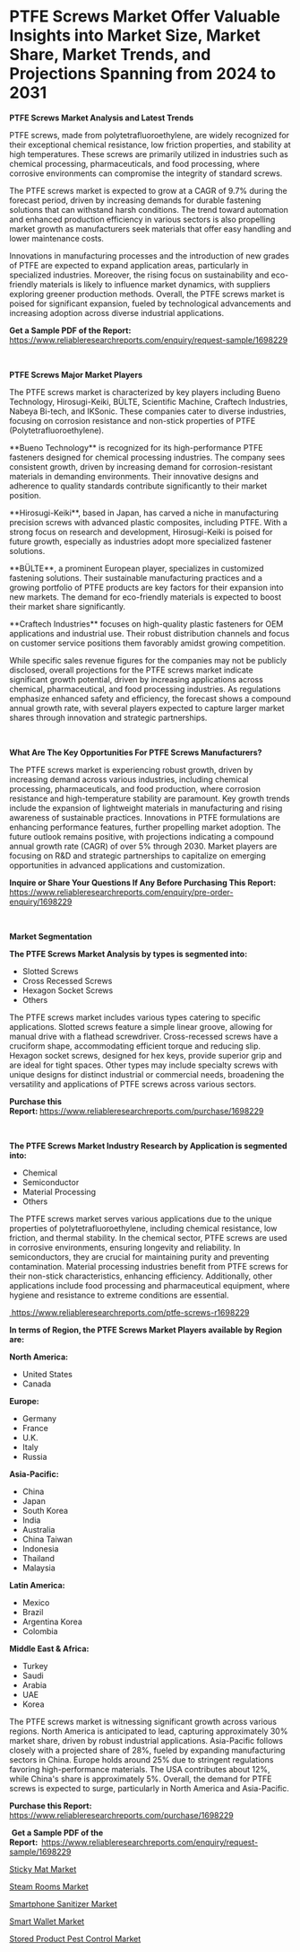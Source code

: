 <p><h1>PTFE Screws Market Offer Valuable Insights into Market Size, Market Share, Market Trends, and Projections Spanning from 2024 to 2031</h1></p><p><strong>PTFE Screws Market Analysis and Latest Trends</strong></p>
<p><p>PTFE screws, made from polytetrafluoroethylene, are widely recognized for their exceptional chemical resistance, low friction properties, and stability at high temperatures. These screws are primarily utilized in industries such as chemical processing, pharmaceuticals, and food processing, where corrosive environments can compromise the integrity of standard screws.</p><p>The PTFE screws market is expected to grow at a CAGR of 9.7% during the forecast period, driven by increasing demands for durable fastening solutions that can withstand harsh conditions. The trend toward automation and enhanced production efficiency in various sectors is also propelling market growth as manufacturers seek materials that offer easy handling and lower maintenance costs.</p><p>Innovations in manufacturing processes and the introduction of new grades of PTFE are expected to expand application areas, particularly in specialized industries. Moreover, the rising focus on sustainability and eco-friendly materials is likely to influence market dynamics, with suppliers exploring greener production methods. Overall, the PTFE screws market is poised for significant expansion, fueled by technological advancements and increasing adoption across diverse industrial applications.</p></p>
<p><strong>Get a Sample PDF of the Report:&nbsp;</strong> <a href="https://www.reliableresearchreports.com/enquiry/request-sample/1698229?utm_campaign=1347&utm_medium=2&utm_source=Github&utm_content=ia&utm_term=04102024&utm_id=ptfe-screws">https://www.reliableresearchreports.com/enquiry/request-sample/1698229</a></p>
<p>&nbsp;</p>
<p><strong>PTFE Screws Major Market Players</strong></p>
<p><p>The PTFE screws market is characterized by key players including Bueno Technology, Hirosugi-Keiki, BÜLTE, Scientific Machine, Craftech Industries, Nabeya Bi-tech, and IKSonic. These companies cater to diverse industries, focusing on corrosion resistance and non-stick properties of PTFE (Polytetrafluoroethylene).</p><p>**Bueno Technology** is recognized for its high-performance PTFE fasteners designed for chemical processing industries. The company sees consistent growth, driven by increasing demand for corrosion-resistant materials in demanding environments. Their innovative designs and adherence to quality standards contribute significantly to their market position.</p><p>**Hirosugi-Keiki**, based in Japan, has carved a niche in manufacturing precision screws with advanced plastic composites, including PTFE. With a strong focus on research and development, Hirosugi-Keiki is poised for future growth, especially as industries adopt more specialized fastener solutions.</p><p>**BÜLTE**, a prominent European player, specializes in customized fastening solutions. Their sustainable manufacturing practices and a growing portfolio of PTFE products are key factors for their expansion into new markets. The demand for eco-friendly materials is expected to boost their market share significantly.</p><p>**Craftech Industries** focuses on high-quality plastic fasteners for OEM applications and industrial use. Their robust distribution channels and focus on customer service positions them favorably amidst growing competition.</p><p>While specific sales revenue figures for the companies may not be publicly disclosed, overall projections for the PTFE screws market indicate significant growth potential, driven by increasing applications across chemical, pharmaceutical, and food processing industries. As regulations emphasize enhanced safety and efficiency, the forecast shows a compound annual growth rate, with several players expected to capture larger market shares through innovation and strategic partnerships.</p></p>
<p>&nbsp;</p>
<p><strong>What Are The Key Opportunities For PTFE Screws Manufacturers?</strong></p>
<p><p>The PTFE screws market is experiencing robust growth, driven by increasing demand across various industries, including chemical processing, pharmaceuticals, and food production, where corrosion resistance and high-temperature stability are paramount. Key growth trends include the expansion of lightweight materials in manufacturing and rising awareness of sustainable practices. Innovations in PTFE formulations are enhancing performance features, further propelling market adoption. The future outlook remains positive, with projections indicating a compound annual growth rate (CAGR) of over 5% through 2030. Market players are focusing on R&D and strategic partnerships to capitalize on emerging opportunities in advanced applications and customization.</p></p>
<p><strong>Inquire or Share Your Questions If Any Before Purchasing This Report:</strong> <a href="https://www.reliableresearchreports.com/enquiry/pre-order-enquiry/1698229?utm_campaign=1347&utm_medium=2&utm_source=Github&utm_content=ia&utm_term=04102024&utm_id=ptfe-screws">https://www.reliableresearchreports.com/enquiry/pre-order-enquiry/1698229</a></p>
<p>&nbsp;</p>
<p><strong>Market Segmentation</strong></p>
<p><strong>The PTFE Screws Market Analysis by types is segmented into:</strong></p>
<p><ul><li>Slotted Screws</li><li>Cross Recessed Screws</li><li>Hexagon Socket Screws</li><li>Others</li></ul></p>
<p><p>The PTFE screws market includes various types catering to specific applications. Slotted screws feature a simple linear groove, allowing for manual drive with a flathead screwdriver. Cross-recessed screws have a cruciform shape, accommodating efficient torque and reducing slip. Hexagon socket screws, designed for hex keys, provide superior grip and are ideal for tight spaces. Other types may include specialty screws with unique designs for distinct industrial or commercial needs, broadening the versatility and applications of PTFE screws across various sectors.</p></p>
<p><strong>Purchase this Report:&nbsp;</strong><a href="https://www.reliableresearchreports.com/purchase/1698229?utm_campaign=1347&utm_medium=2&utm_source=Github&utm_content=ia&utm_term=04102024&utm_id=ptfe-screws">https://www.reliableresearchreports.com/purchase/1698229</a></p>
<p>&nbsp;</p>
<p><strong>The PTFE Screws Market Industry Research by Application is segmented into:</strong></p>
<p><ul><li>Chemical</li><li>Semiconductor</li><li>Material Processing</li><li>Others</li></ul></p>
<p><p>The PTFE screws market serves various applications due to the unique properties of polytetrafluoroethylene, including chemical resistance, low friction, and thermal stability. In the chemical sector, PTFE screws are used in corrosive environments, ensuring longevity and reliability. In semiconductors, they are crucial for maintaining purity and preventing contamination. Material processing industries benefit from PTFE screws for their non-stick characteristics, enhancing efficiency. Additionally, other applications include food processing and pharmaceutical equipment, where hygiene and resistance to extreme conditions are essential.</p></p>
<p><a href="https://www.reliableresearchreports.com/ptfe-screws-r1698229?utm_campaign=1347&utm_medium=2&utm_source=Github&utm_content=ia&utm_term=04102024&utm_id=ptfe-screws">&nbsp;https://www.reliableresearchreports.com/ptfe-screws-r1698229</a></p>
<p><strong>In terms of Region, the PTFE Screws Market Players available by Region are:</strong></p>
<p>
    <p> <strong> North America: </strong>
        <ul>
            <li>United States</li>
            <li>Canada</li>
        </ul>
        </p> 
    <p> <strong> Europe: </strong>
        <ul>
            <li>Germany</li>
            <li>France</li>
            <li>U.K.</li>
            <li>Italy</li>
            <li>Russia</li>
        </ul>
        </p> 
    <p> <strong> Asia-Pacific: </strong>
        <ul>
            <li>China</li>
            <li>Japan</li>
            <li>South Korea</li>
            <li>India</li>
            <li>Australia</li>
            <li>China Taiwan</li>
            <li>Indonesia</li>
            <li>Thailand</li>
            <li>Malaysia</li>
        </ul>
        </p> 
    <p> <strong> Latin America: </strong>
        <ul>
            <li>Mexico</li>
            <li>Brazil</li>
            <li>Argentina Korea</li>
            <li>Colombia</li>
        </ul>
        </p> 
    <p> <strong> Middle East & Africa: </strong>
        <ul>
            <li>Turkey</li>
            <li>Saudi</li>
            <li>Arabia</li>
            <li>UAE</li>
            <li>Korea</li>
        </ul>
    </p>
    </p>
<p><p>The PTFE screws market is witnessing significant growth across various regions. North America is anticipated to lead, capturing approximately 30% market share, driven by robust industrial applications. Asia-Pacific follows closely with a projected share of 28%, fueled by expanding manufacturing sectors in China. Europe holds around 25% due to stringent regulations favoring high-performance materials. The USA contributes about 12%, while China's share is approximately 5%. Overall, the demand for PTFE screws is expected to surge, particularly in North America and Asia-Pacific.</p></p>
<p><strong>Purchase this Report: </strong><a href="https://www.reliableresearchreports.com/purchase/1698229?utm_campaign=1347&utm_medium=2&utm_source=Github&utm_content=ia&utm_term=04102024&utm_id=ptfe-screws">https://www.reliableresearchreports.com/purchase/1698229</a></p>
<p>&nbsp;<strong>Get a Sample PDF of the Report:&nbsp;&nbsp;</strong><a href="https://www.reliableresearchreports.com/enquiry/request-sample/1698229?utm_campaign=1347&utm_medium=2&utm_source=Github&utm_content=ia&utm_term=04102024&utm_id=ptfe-screws">https://www.reliableresearchreports.com/enquiry/request-sample/1698229</a></p>
<p><strong></strong></p>
<p><p><a href="https://www.linkedin.com/pulse/global-sticky-mat-market-size-share-analysis-product-type-application-je7af?utm_campaign=1347&utm_medium=2&utm_source=Github&utm_content=ia&utm_term=04102024&utm_id=ptfe-screws">Sticky Mat Market</a></p><p><a href="https://www.linkedin.com/pulse/steam-rooms-market-analysis-report-global-insights-region-type-pssff?utm_campaign=1347&utm_medium=2&utm_source=Github&utm_content=ia&utm_term=04102024&utm_id=ptfe-screws">Steam Rooms Market</a></p><p><a href="https://www.linkedin.com/pulse/smartphone-sanitizer-industry-analysis-report-its-market-size-ef9ke?utm_campaign=1347&utm_medium=2&utm_source=Github&utm_content=ia&utm_term=04102024&utm_id=ptfe-screws">Smartphone Sanitizer Market</a></p><p><a href="https://www.linkedin.com/pulse/regional-adaptations-global-smart-wallet-market-trends-overview-7i9qe?utm_campaign=1347&utm_medium=2&utm_source=Github&utm_content=ia&utm_term=04102024&utm_id=ptfe-screws">Smart Wallet Market</a></p><p><a href="https://www.linkedin.com/pulse/stored-product-pest-control-market-research-report-forecast-growth-fngff?utm_campaign=1347&utm_medium=2&utm_source=Github&utm_content=ia&utm_term=04102024&utm_id=ptfe-screws">Stored Product Pest Control Market</a></p></p>